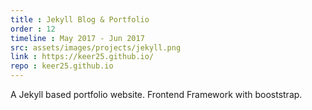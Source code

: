 ```yaml
---
title : Jekyll Blog & Portfolio
order : 12
timeline : May 2017 - Jun 2017
src: assets/images/projects/jekyll.png
link : https://keer25.github.io/
repo : keer25.github.io
---
```


A Jekyll based portfolio website. Frontend Framework with booststrap.